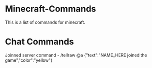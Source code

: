 # Minecraft-Commands
This is a list of commands for minecraft.

# Chat Commands
Joinned server command - /tellraw @a {"text":"NAME_HERE joined the game","color":"yellow"} 
